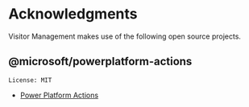 # Acknowledgments

Visitor Management makes use of the following open source projects.

## @microsoft/powerplatform-actions

    License: MIT

* [Power Platform Actions](https://github.com/microsoft/powerplatform-actions)

